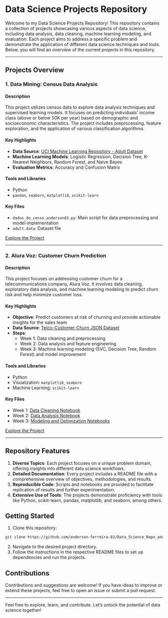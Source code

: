 # Data Science Projects Repository

Welcome to my Data Science Projects Repository! This repository contains a collection of projects showcasing various aspects of data science, including data analysis, data cleaning, machine learning modeling, and evaluation. Each project aims to address a specific problem and demonstrate the application of different data science techniques and tools. Below, you will find an overview of the current projects in this repository.

---

## Projects Overview

### 1. Data Mining: Census Data Analysis

#### Description
This project utilizes census data to explore data analysis techniques and supervised learning models. It focuses on predicting individuals' income class (above or below 50K per year) based on demographic and socioeconomic characteristics. The project includes preprocessing, feature exploration, and the application of various classification algorithms.

#### Key Highlights
- **Data Source**: [UCI Machine Learning Repository - Adult Dataset](https://archive.ics.uci.edu/ml/datasets/Adult)
- **Machine Learning Models**: Logistic Regression, Decision Tree, K-Nearest Neighbors, Random Forest, and Naive Bayes
- **Evaluation Metrics**: Accuracy and Confusion Matrix

#### Tools and Libraries
- Python
- `pandas`, `seaborn`, `matplotlib`, `scikit-learn`

#### Key Files
- `dados_do_censo_anderson83.py`: Main script for data preprocessing and model implementation
- `adult.data`: Dataset file

[Explore the Project](https://github.com/anderson-ferreira-83/Data_Science_Repo_anderson83/blob/main/0_Data_mining/README.md)

---

### 2. Alura Voz: Customer Churn Prediction

#### Description
This project focuses on addressing customer churn for a telecommunications company, Alura Voz. It involves data cleaning, exploratory data analysis, and machine learning modeling to predict churn risk and help minimize customer loss.

#### Key Highlights
- **Objective**: Predict customers at risk of churning and provide actionable insights for the sales team
- **Data Source**: [Telco-Customer-Churn JSON Dataset](https://github.com/sthemonica/alura-voz/blob/main/Dados/Telco-Customer-Churn.json)
- **Steps**:
  - Week 1: Data cleaning and preprocessing
  - Week 2: Data analysis and feature engineering
  - Week 3: Machine learning modeling (SVC, Decision Tree, Random Forest) and model improvement

#### Tools and Libraries
- Python
- Visualization: `matplotlib`, `seaborn`
- Machine Learning: `scikit-learn`

#### Key Files
- Week 1: [Data Cleaning Notebook](https://github.com/sthemonica/alura-voz/blob/main/1-Limpeza%20dos%20dados/limpeza.ipynb)
- Week 2: [Data Analysis Notebook](https://github.com/sthemonica/alura-voz/blob/main/2-%20An%C3%A1lise%20dos%20dados/analise.ipynb)
- Week 3: [Modeling and Optimization Notebooks](https://github.com/sthemonica/alura-voz/blob/main/3-Modelos%20de%20ML/modelos.ipynb)

[Explore the Project](https://github.com/anderson-ferreira-83/Data_Science_Repo_anderson83/edit/main/1_Alura_Voz/README.md)

---

## Repository Features

1. **Diverse Topics**: Each project focuses on a unique problem domain, offering insights into different data science workflows.
2. **Detailed Documentation**: Every project includes a README file with a comprehensive overview of objectives, methodologies, and results.
3. **Reproducible Code**: Scripts and notebooks are provided to facilitate replication of results and further experimentation.
4. **Extensive Use of Tools**: The projects demonstrate proficiency with tools like Python, scikit-learn, pandas, matplotlib, and seaborn, among others.

## Getting Started

1. Clone this repository:
```bash
git clone https://github.com/anderson-ferreira-83/Data_Science_Repo_anderson83.git
```
2. Navigate to the desired project directory.
3. Follow the instructions in the respective README files to set up dependencies and run the projects.

## Contributions
Contributions and suggestions are welcome! If you have ideas to improve or extend these projects, feel free to open an issue or submit a pull request.

---

Feel free to explore, learn, and contribute. Let’s unlock the potential of data science together!


